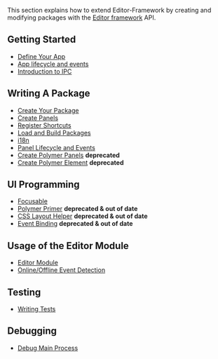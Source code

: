 This section explains how to extend Editor-Framework by creating and modifying packages with the [Editor framework](https://github.com/cocos-creator/editor-framework) API.

## Getting Started

  - [Define Your App](getting-started/define-your-app.md)
  - [App lifecycle and events](getting-started/app-lifecycle-and-events.md)
  - [Introduction to IPC](getting-started/introduction-to-ipc.md)

## Writing A Package

  - [Create Your Package](packages/create-your-package.md)
  - [Create Panels](packages/create-panels.md)
  - [Register Shortcuts](packages/register-shortcuts.md)
  - [Load and Build Packages](packages/load-and-build.md)
  - [i18n](packages/i18n.md)
  - [Panel Lifecycle and Events](packages/panel-lifecycle-and-events.md)
  - [Create Polymer Panels](packages/create-polymer-panels.md) **deprecated**
  - [Create Polymer Element](packages/create-polymer-element.md) **deprecated**

## UI Programming

  - [Focusable](ui/focusable.md)
  - [Polymer Primer](ui/polymer-primer.md) **deprecated & out of date**
  - [CSS Layout Helper](ui/css-layout.md) **deprecated & out of date**
  - [Event Binding](ui/event-binding.md) **deprecated & out of date**

## Usage of the Editor Module

  - [Editor Module](editor/editor-module.md)
  - [Online/Offline Event Detection](editor/online-offline-events.md)

## Testing

  - [Writing Tests](test/writing-tests.md)

## Debugging

  - [Debug Main Process](debug/debug-main-process.md)
